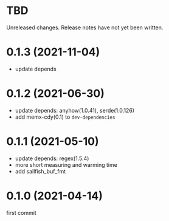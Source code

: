 TBD
===
Unreleased changes. Release notes have not yet been written.

0.1.3 (2021-11-04)
=====

* update depends

0.1.2 (2021-06-30)
=====

* update depends: anyhow(1.0.41), serde(1.0.126)
* add memx-cdy(0.1) to `dev-dependencies`

0.1.1 (2021-05-10)
=====

* update depends: regex(1.5.4)
* more short measuring and warming time
* add sailfish_buf_fmt

0.1.0 (2021-04-14)
=====

first commit
